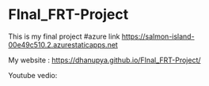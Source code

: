 # FInal_FRT-Project
This is my final project
#azure link https://salmon-island-00e49c510.2.azurestaticapps.net

My website : https://dhanupya.github.io/FInal_FRT-Project/

Youtube vedio: 

